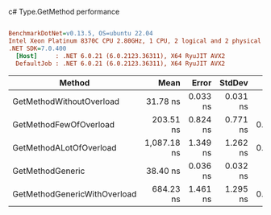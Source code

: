 c# Type.GetMethod performance
``` ini

BenchmarkDotNet=v0.13.5, OS=ubuntu 22.04
Intel Xeon Platinum 8370C CPU 2.80GHz, 1 CPU, 2 logical and 2 physical cores
.NET SDK=7.0.400
  [Host]     : .NET 6.0.21 (6.0.2123.36311), X64 RyuJIT AVX2
  DefaultJob : .NET 6.0.21 (6.0.2123.36311), X64 RyuJIT AVX2


```
|                       Method |        Mean |    Error |   StdDev |   Gen0 | Allocated |
|----------------------------- |------------:|---------:|---------:|-------:|----------:|
|     GetMethodWithoutOverload |    31.78 ns | 0.033 ns | 0.031 ns |      - |         - |
|       GetMethodFewOfOverload |   203.51 ns | 0.824 ns | 0.771 ns | 0.0050 |     128 B |
|      GetMethodALotOfOverload | 1,087.18 ns | 1.349 ns | 1.262 ns | 0.0191 |     504 B |
|             GetMethodGeneric |    38.40 ns | 0.036 ns | 0.032 ns |      - |         - |
| GetMethodGenericWithOverload |   684.23 ns | 1.461 ns | 1.295 ns | 0.0181 |     464 B |
